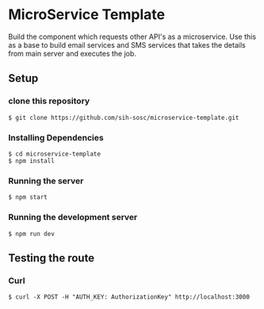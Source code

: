 # MicroService Template
Build the component which requests other API's as a microservice. Use this as a base to build email services and SMS services that takes the details from main server and executes the job.

## Setup
### clone this repository
```shell
$ git clone https://github.com/sih-sosc/microservice-template.git
```
### Installing Dependencies
```shell
$ cd microservice-template
$ npm install
```
### Running the server
```shell
$ npm start
```
### Running the development server
```shell
$ npm run dev
```
## Testing the route 
### Curl
```shell
$ curl -X POST -H "AUTH_KEY: AuthorizationKey" http://localhost:3000
```